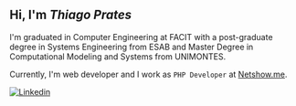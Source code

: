 ## Hi, I'm *Thiago Prates*

I'm graduated in Computer Engineering at FACIT with a post-graduate degree in Systems Engineering from ESAB and Master Degree in Computational Modeling and Systems from UNIMONTES. 

Currently, I'm web developer and I work as `PHP Developer` at [Netshow.me](https://netshow.me/).

[![Linkedin](https://img.shields.io/badge/LinkedIn-0077B5?style=for-the-badge&logo=linkedin&logoColor=white)](https://www.linkedin.com/in/tsprates/)
